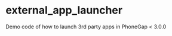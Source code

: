 external_app_launcher
=====================

Demo code of how to launch 3rd party apps in PhoneGap < 3.0.0


